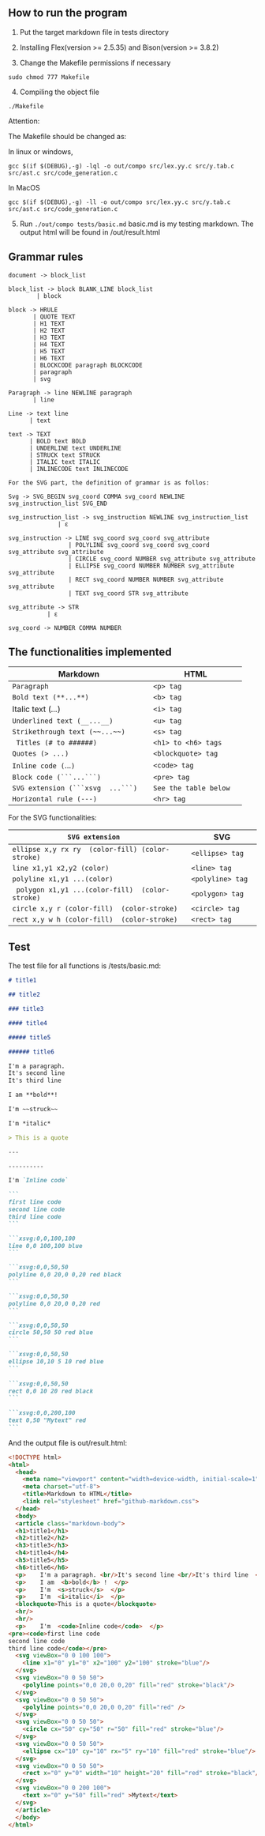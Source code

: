 ## How to run the program
1. Put the target markdown file in tests directory

2. Installing Flex(version >= 2.5.35) and Bison(version >= 3.8.2)

3. Change the Makefile permissions if necessary
  ```
  sudo chmod 777 Makefile
  ```

4. Compiling the object file

  ```
  ./Makefile
  ```

  Attention:

  The Makefile should be changed as: 

  In linux or windows,

  `gcc $(if $(DEBUG),-g) -lql -o out/compo src/lex.yy.c src/y.tab.c src/ast.c src/code_generation.c` 

  In MacOS

  `gcc $(if $(DEBUG),-g) -ll -o out/compo src/lex.yy.c src/y.tab.c src/ast.c src/code_generation.c`

5. Run `./out/compo tests/basic.md` basic.md is my testing markdown. The output html will be found in /out/result.html 

## Grammar rules
```
document -> block_list

block_list -> block BLANK_LINE block_list
	    | block

block -> HRULE
       | QUOTE TEXT
       | H1 TEXT
       | H2 TEXT
       | H3 TEXT
       | H4 TEXT
       | H5 TEXT
       | H6 TEXT
       | BLOCKCODE paragraph BLOCKCODE
       | paragraph
       | svg

Paragraph -> line NEWLINE paragraph 
	   | line

Line -> text line
      | text

text -> TEXT
      | BOLD text BOLD
      | UNDERLINE text UNDERLINE
      | STRUCK text STRUCK
      | ITALIC text ITALIC
      | INLINECODE text INLINECODE
		
For the SVG part, the definition of grammar is as follos:

Svg -> SVG_BEGIN svg_coord COMMA svg_coord NEWLINE svg_instruction_list SVG_END

svg_instruction_list -> svg_instruction NEWLINE svg_instruction_list 
		      | ε

svg_instruction -> LINE svg_coord svg_coord svg_attribute
                 | POLYLINE svg_coord svg_coord svg_coord svg_attribute svg_attribute
                 | CIRCLE svg_coord NUMBER svg_attribute svg_attribute
                 | ELLIPSE svg_coord NUMBER NUMBER svg_attribute svg_attribute
                 | RECT svg_coord NUMBER NUMBER svg_attribute svg_attribute
                 | TEXT svg_coord STR svg_attribute
			
svg_attribute -> STR 
	       | ε

svg_coord -> NUMBER COMMA NUMBER
```

## The functionalities implemented

| Markdown                            | HTML                    |
| ----------------------------------- | ----------------------- |
| ` Paragraph  `                      | `<p> tag  `             |
| `Bold text (**...**) `              | ` <b> tag  `            |
| Italic text (*...*)                 | ` <i> tag  `            |
| `Underlined text (__...__)  `       | ` <u> tag  `            |
| `Strikethrough text (~~...~~)  `    | `<s> tag `              |
| `  Titles (# to ######)  `          | `<h1> to <h6> tags  `   |
| ` Quotes (> ...)  `                 | ` <blockquote> tag  `   |
| `Inline code (`...`) `              | ` <code> tag  `         |
| `Block code (```...```)  `          | `<pre> tag  `           |
| `SVG extension (```xsvg  ...```)  ` | `See the table below  ` |
| `Horizontal rule (---)  `           | `<hr> tag`              |

For the SVG functionalities:

| `SVG extension  `                                   | SVG                |
| --------------------------------------------------- | ------------------ |
| ` ellipse x,y rx ry  (color-fill) (color-stroke) `  | `<ellipse> tag  `  |
| `line x1,y1 x2,y2 (color)  `                        | `<line> tag  `     |
| `polyline x1,y1 ...(color)  `                       | `<polyline> tag  ` |
| `  polygon x1,y1 ...(color-fill)  (color-stroke)  ` | `<polygon> tag  `  |
| `circle x,y r (color-fill)  (color-stroke)  `       | `<circle> tag  `   |
| `rect x,y w h (color-fill)  (color-stroke)  `       | `<rect> tag  `     |

## **Test**

The test file for all functions is /tests/basic.md:

````markdown
# title1

## title2

### title3

#### title4

##### title5

###### title6

I'm a paragraph.
It's second line
It's third line

I am **bold**!

I'm ~~struck~~

I'm *italic*

> This is a quote

---

----------

I'm `Inline code`

```
first line code
second line code
third line code
```

```xsvg:0,0,100,100 
line 0,0 100,100 blue 
```

```xsvg:0,0,50,50
polyline 0,0 20,0 0,20 red black
```

```xsvg:0,0,50,50
polyline 0,0 20,0 0,20 red
```

```xsvg:0,0,50,50
circle 50,50 50 red blue
```

```xsvg:0,0,50,50
ellipse 10,10 5 10 red blue
```
  
```xsvg:0,0,50,50
rect 0,0 10 20 red black
```
  
```xsvg:0,0,200,100
text 0,50 "Mytext" red
```
````

And the output file is out/result.html:

```html
<!DOCTYPE html>
<html>
  <head>
    <meta name="viewport" content="width=device-width, initial-scale=1">
    <meta charset="utf-8">
    <title>Markdown to HTML</title>
    <link rel="stylesheet" href="github-markdown.css">
  </head>
  <body>
  <article class="markdown-body">
  <h1>title1</h1>
  <h2>title2</h2>
  <h3>title3</h3>
  <h4>title4</h4>
  <h5>title5</h5>
  <h6>title6</h6>
  <p>    I'm a paragraph. <br/>It's second line <br/>It's third line  </p>
  <p>    I am  <b>bold</b> !  </p>
  <p>    I'm  <s>struck</s>  </p>
  <p>    I'm  <i>italic</i>  </p>
  <blockquote>This is a quote</blockquote>
  <hr/>
  <hr/>
  <p>    I'm  <code>Inline code</code>  </p>
<pre><code>first line code
second line code
third line code</code></pre>
  <svg viewBox="0 0 100 100">
    <line x1="0" y1="0" x2="100" y2="100" stroke="blue"/>
  </svg>
  <svg viewBox="0 0 50 50">
    <polyline points="0,0 20,0 0,20" fill="red" stroke="black"/> 
  </svg>
  <svg viewBox="0 0 50 50">
    <polyline points="0,0 20,0 0,20" fill="red" /> 
  </svg>
  <svg viewBox="0 0 50 50">
    <circle cx="50" cy="50" r="50" fill="red" stroke="blue"/> 
  </svg>
  <svg viewBox="0 0 50 50">
    <ellipse cx="10" cy="10" rx="5" ry="10" fill="red" stroke="blue"/> 
  </svg>
  <svg viewBox="0 0 50 50">
    <rect x="0" y="0" width="10" height="20" fill="red" stroke="black"/> 
  </svg>
  <svg viewBox="0 0 200 100">
    <text x="0" y="50" fill="red" >Mytext</text>
  </svg>
  </article>
  </body>
</html>
```
